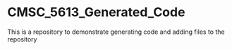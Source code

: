 # CMSC_5613_Generated_Code

This is a repository to demonstrate generating code and adding files to the repository
